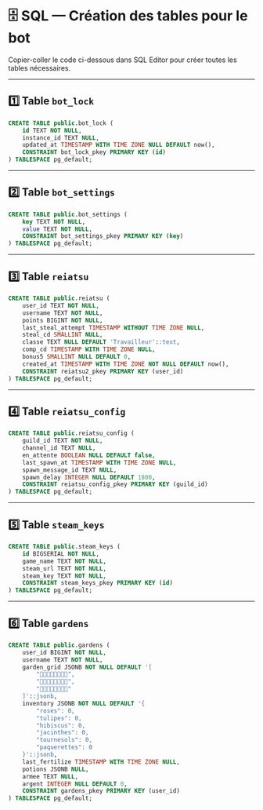# 🗄️ SQL — Création des tables pour le bot

Copier-coller le code ci-dessous dans SQL Editor pour créer toutes les tables nécessaires.

---

## 1️⃣ Table `bot_lock`

```sql
CREATE TABLE public.bot_lock (
    id TEXT NOT NULL,
    instance_id TEXT NULL,
    updated_at TIMESTAMP WITH TIME ZONE NULL DEFAULT now(),
    CONSTRAINT bot_lock_pkey PRIMARY KEY (id)
) TABLESPACE pg_default;
````

---

## 2️⃣ Table `bot_settings`

```sql
CREATE TABLE public.bot_settings (
    key TEXT NOT NULL,
    value TEXT NOT NULL,
    CONSTRAINT bot_settings_pkey PRIMARY KEY (key)
) TABLESPACE pg_default;
```

---

## 3️⃣ Table `reiatsu`

```sql
CREATE TABLE public.reiatsu (
    user_id TEXT NOT NULL,
    username TEXT NOT NULL,
    points BIGINT NOT NULL,
    last_steal_attempt TIMESTAMP WITHOUT TIME ZONE NULL,
    steal_cd SMALLINT NULL,
    classe TEXT NULL DEFAULT 'Travailleur'::text,
    comp_cd TIMESTAMP WITH TIME ZONE NULL,
    bonus5 SMALLINT NULL DEFAULT 0,
    created_at TIMESTAMP WITH TIME ZONE NOT NULL DEFAULT now(),
    CONSTRAINT reiatsu2_pkey PRIMARY KEY (user_id)
) TABLESPACE pg_default;
```

---

## 4️⃣ Table `reiatsu_config`

```sql
CREATE TABLE public.reiatsu_config (
    guild_id TEXT NOT NULL,
    channel_id TEXT NULL,
    en_attente BOOLEAN NULL DEFAULT false,
    last_spawn_at TIMESTAMP WITH TIME ZONE NULL,
    spawn_message_id TEXT NULL,
    spawn_delay INTEGER NULL DEFAULT 1800,
    CONSTRAINT reiatsu_config_pkey PRIMARY KEY (guild_id)
) TABLESPACE pg_default;
```

---

## 5️⃣ Table `steam_keys`

```sql
CREATE TABLE public.steam_keys (
    id BIGSERIAL NOT NULL,
    game_name TEXT NOT NULL,
    steam_url TEXT NOT NULL,
    steam_key TEXT NOT NULL,
    CONSTRAINT steam_keys_pkey PRIMARY KEY (id)
) TABLESPACE pg_default;
```

---

## 6️⃣ Table `gardens`

```sql
CREATE TABLE public.gardens (
    user_id BIGINT NOT NULL,
    username TEXT NOT NULL,
    garden_grid JSONB NOT NULL DEFAULT '[
        "🌱🌱🌱🌱🌱🌱🌱🌱",
        "🌱🌱🌱🌱🌱🌱🌱🌱",
        "🌱🌱🌱🌱🌱🌱🌱🌱"
    ]'::jsonb,
    inventory JSONB NOT NULL DEFAULT '{
        "roses": 0,
        "tulipes": 0,
        "hibiscus": 0,
        "jacinthes": 0,
        "tournesols": 0,
        "paquerettes": 0
    }'::jsonb,
    last_fertilize TIMESTAMP WITH TIME ZONE NULL,
    potions JSONB NULL,
    armee TEXT NULL,
    argent INTEGER NULL DEFAULT 0,
    CONSTRAINT gardens_pkey PRIMARY KEY (user_id)
) TABLESPACE pg_default;
```

